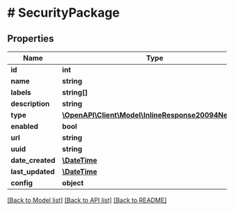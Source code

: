 # # SecurityPackage

## Properties

Name | Type | Description | Notes
------------ | ------------- | ------------- | -------------
**id** | **int** |  | [optional]
**name** | **string** |  | [optional]
**labels** | **string[]** |  | [optional]
**description** | **string** |  | [optional]
**type** | [**\OpenAPI\Client\Model\InlineResponse20094Network**](InlineResponse20094Network.md) |  | [optional]
**enabled** | **bool** |  | [optional]
**url** | **string** |  | [optional]
**uuid** | **string** |  | [optional]
**date_created** | [**\DateTime**](\DateTime.md) |  | [optional]
**last_updated** | [**\DateTime**](\DateTime.md) |  | [optional]
**config** | **object** |  | [optional]

[[Back to Model list]](../../README.md#models) [[Back to API list]](../../README.md#endpoints) [[Back to README]](../../README.md)
